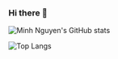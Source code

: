 ### Hi there 👋

<!--
**minhna1112/minhna1112** is a ✨ _special_ ✨ repository because its `README.md` (this file) appears on your GitHub profile.

Here are some ideas to get you started:

- 🔭 I’m currently working on ...
- 🌱 I’m currently learning ...
- 👯 I’m looking to collaborate on ...
- 🤔 I’m looking for help with ...
- 💬 Ask me about ...
- 📫 How to reach me: ...
- 😄 Pronouns: ...
- ⚡ Fun fact: ...
-->

![Minh Nguyen's GitHub stats](https://github-readme-stats-minhna1112.vercel.app/api?username=minhna1112&show_icons=true\&theme=gotham\&show=prs_merged,prs_merged_percentage)

![Top Langs](https://github-readme-stats-minhna1112.vercel.app/api/top-langs/?username=minhna1112&theme=gotham&hide=jupyter%20notebook)

